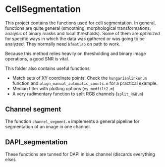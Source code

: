 # CellSegmentation

This project contains the functions used for cell segmentation. In general, functions are quite general (smoothing, morphological transformations, analysis of binary masks and local thresholds). Some of them are *optimized* for specific ways in which the data was gathered or was going to be analyzed. They normally need `bfmatlab` on path to work.

Because this method relies heavily on thresholding and binary image operations, a good SNR is vital.  

This folder also contains useful functions: 

* Match sets of XY coordinate points. Check the `hungarianlinker.m` function and `align_manual_automatic_counts.m` for a practical example. 
* Median filter with plotting options (`my_medfilt2.m`)
* A very rudimentary function to split RGB channels (`split_RGB.m`)

## Channel segment

The function `channel_segment.m` implements a general pipeline for segmentation of an image in one channel.


## DAPI_segmentation

These functions are tunned for DAPI in blue channel (discards everything else). 